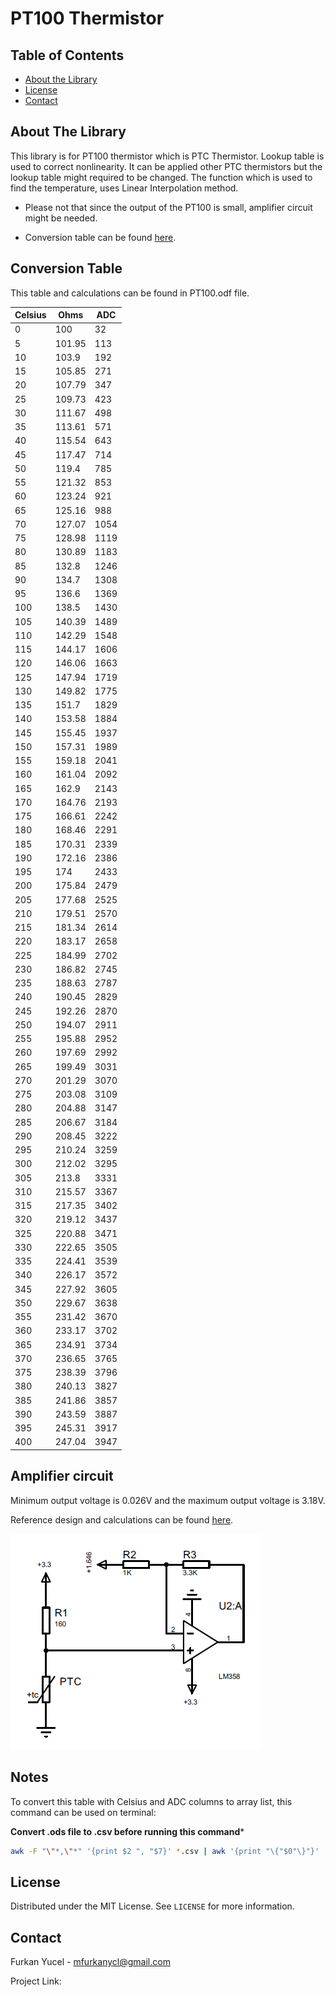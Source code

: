 # PT100 Thermistor

<!-- TABLE OF CONTENTS -->
## Table of Contents

* [About the Library](#about-the-project)
* [License](#license)
* [Contact](#contact)


<!-- ABOUT THE Library -->
## About The Library

This library is for PT100 thermistor which is PTC Thermistor. Lookup table is used to correct nonlinearity. It can be applied other PTC thermistors but the lookup table might required to be changed. The function which is used to find the temperature, uses Linear Interpolation method.

* Please not that since the output of the PT100 is small, amplifier circuit might be needed.

* Conversion table can be found [here]().

## Conversion Table

This table and calculations can be found in PT100.odf file.

| Celsius | Ohms   | ADC  |
|---------|--------|------|
| 0       | 100    | 32   |
| 5       | 101.95 | 113  |
| 10      | 103.9  | 192  |
| 15      | 105.85 | 271  |
| 20      | 107.79 | 347  |
| 25      | 109.73 | 423  |
| 30      | 111.67 | 498  |
| 35      | 113.61 | 571  |
| 40      | 115.54 | 643  |
| 45      | 117.47 | 714  |
| 50      | 119.4  | 785  |
| 55      | 121.32 | 853  |
| 60      | 123.24 | 921  |
| 65      | 125.16 | 988  |
| 70      | 127.07 | 1054 |
| 75      | 128.98 | 1119 |
| 80      | 130.89 | 1183 |
| 85      | 132.8  | 1246 |
| 90      | 134.7  | 1308 |
| 95      | 136.6  | 1369 |
| 100     | 138.5  | 1430 |
| 105     | 140.39 | 1489 |
| 110     | 142.29 | 1548 |
| 115     | 144.17 | 1606 |
| 120     | 146.06 | 1663 |
| 125     | 147.94 | 1719 |
| 130     | 149.82 | 1775 |
| 135     | 151.7  | 1829 |
| 140     | 153.58 | 1884 |
| 145     | 155.45 | 1937 |
| 150     | 157.31 | 1989 |
| 155     | 159.18 | 2041 |
| 160     | 161.04 | 2092 |
| 165     | 162.9  | 2143 |
| 170     | 164.76 | 2193 |
| 175     | 166.61 | 2242 |
| 180     | 168.46 | 2291 |
| 185     | 170.31 | 2339 |
| 190     | 172.16 | 2386 |
| 195     | 174    | 2433 |
| 200     | 175.84 | 2479 |
| 205     | 177.68 | 2525 |
| 210     | 179.51 | 2570 |
| 215     | 181.34 | 2614 |
| 220     | 183.17 | 2658 |
| 225     | 184.99 | 2702 |
| 230     | 186.82 | 2745 |
| 235     | 188.63 | 2787 |
| 240     | 190.45 | 2829 |
| 245     | 192.26 | 2870 |
| 250     | 194.07 | 2911 |
| 255     | 195.88 | 2952 |
| 260     | 197.69 | 2992 |
| 265     | 199.49 | 3031 |
| 270     | 201.29 | 3070 |
| 275     | 203.08 | 3109 |
| 280     | 204.88 | 3147 |
| 285     | 206.67 | 3184 |
| 290     | 208.45 | 3222 |
| 295     | 210.24 | 3259 |
| 300     | 212.02 | 3295 |
| 305     | 213.8  | 3331 |
| 310     | 215.57 | 3367 |
| 315     | 217.35 | 3402 |
| 320     | 219.12 | 3437 |
| 325     | 220.88 | 3471 |
| 330     | 222.65 | 3505 |
| 335     | 224.41 | 3539 |
| 340     | 226.17 | 3572 |
| 345     | 227.92 | 3605 |
| 350     | 229.67 | 3638 |
| 355     | 231.42 | 3670 |
| 360     | 233.17 | 3702 |
| 365     | 234.91 | 3734 |
| 370     | 236.65 | 3765 |
| 375     | 238.39 | 3796 |
| 380     | 240.13 | 3827 |
| 385     | 241.86 | 3857 |
| 390     | 243.59 | 3887 |
| 395     | 245.31 | 3917 |
| 400     | 247.04 | 3947 |

## Amplifier circuit

Minimum output voltage is 0.026V and the maximum output voltage is 3.18V.

Reference design and calculations can be found [here](https://www.ti.com/lit/an/sboa322a/sboa322a.pdf?ts=1601451533656&ref_url=https%253A%252F%252Fwww.ti.com%252Ftool%252FCIRCUIT060003).

![opamp](assets/opamp.png)


## Notes

To convert this table with Celsius and ADC columns to array list, this command can be used on terminal:

**Convert .ods file to .csv before running this command***

```Bash
awk -F "\"*,\"*" '{print $2 ", "$7}' *.csv | awk '{print "\{"$0"\}"}' | sed '$!s/$/,/'> Result.txt
```
<!-- LICENSE -->
## License

Distributed under the MIT License. See `LICENSE` for more information.

<!-- CONTACT -->
## Contact

Furkan Yucel - mfurkanycl@gmail.com

Project Link:
